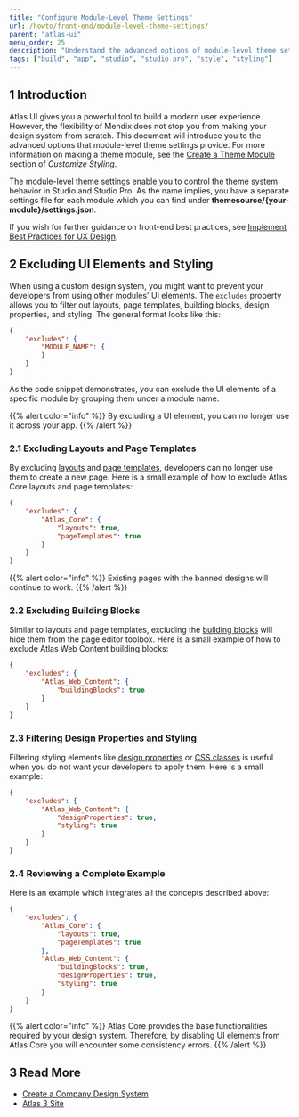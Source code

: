 ```yaml
---
title: "Configure Module-Level Theme Settings"
url: /howto/front-end/module-level-theme-settings/
parent: "atlas-ui"
menu_order: 25
description: "Understand the advanced options of module-level theme settings."
tags: ["build", "app", "studio", "studio pro", "style", "styling"]
---
```


## 1 Introduction

Atlas UI gives you a powerful tool to build a modern user experience. However, the flexibility of Mendix does not stop you from making your design system from scratch. This document will introduce you to the advanced options that module-level theme settings provide. For more information on making a theme module, see the [Create a Theme Module](/howto/front-end/customize-styling-new/#create-theme-mod) section of *Customize Styling*.

The module-level theme settings enable you to control the theme system behavior in Studio and Studio Pro. As the name implies, you have a separate settings file for each module which you can find under **themesource/{your-module}/settings.json**.

If you wish for further guidance on front-end best practices, see [Implement Best Practices for UX Design](/howto/front-end/ux-best-practices/). 

## 2 Excluding UI Elements and Styling

When using a custom design system, you might want to prevent your developers from using other modules' UI elements. The `excludes` property allows you to filter out layouts, page templates, building blocks, design properties, and styling. The general format looks like this:

```json
{
    "excludes": {
        "MODULE_NAME": {
        }
    }
}
```

As the code snippet demonstrates, you can exclude the UI elements of a specific module by grouping them under a module name.

{{% alert color="info" %}}
By excluding a UI element, you can no longer use it across your app.
{{% /alert %}}

### 2.1 Excluding Layouts and Page Templates

By excluding [layouts](/refguide/layout/) and [page templates](/refguide/page-templates/), developers can no longer use them to create a new page. Here is a small example of how to exclude Atlas Core layouts and page templates:

```json
{
    "excludes": {
        "Atlas_Core": {
            "layouts": true,
            "pageTemplates": true
        }
    }
}
```

{{% alert color="info" %}}
Existing pages with the banned designs will continue to work.
{{% /alert %}}

### 2.2 Excluding Building Blocks

Similar to layouts and page templates, excluding the [building blocks](/refguide/building-block/) will hide them from the page editor toolbox. Here is a small example of how to exclude Atlas Web Content building blocks:

```json
{
    "excludes": {
        "Atlas_Web_Content": {
            "buildingBlocks": true
        }
    }
}
```

### 2.3 Filtering Design Properties and Styling

Filtering styling elements like [design properties](/apidocs-mxsdk/apidocs/design-properties/) or [CSS classes](/howto/front-end/customize-styling-new/) is useful when you do not want your developers to apply them. Here is a small example:

```json
{
    "excludes": {
        "Atlas_Web_Content": {
            "designProperties": true,
            "styling": true
        }
    }
}
```

### 2.4 Reviewing a Complete Example

Here is an example which integrates all the concepts described above:

```json
{
    "excludes": {
        "Atlas_Core": {
            "layouts": true,
            "pageTemplates": true
        },
        "Atlas_Web_Content": {
            "buildingBlocks": true,
            "designProperties": true,
            "styling": true
        }
    }
}
```

{{% alert color="info" %}}
Atlas Core provides the base functionalities required by your design system. Therefore, by disabling UI elements from Atlas Core you will encounter some consistency errors.
{{% /alert %}}

## 3 Read More

* [Create a Company Design System](/howto/front-end/create-a-company-design-system/)
* [Atlas 3 Site](https://atlas.mendix.com)
